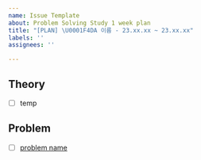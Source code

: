 ```yaml
---
name: Issue Template
about: Problem Solving Study 1 week plan
title: "[PLAN] \U0001F4DA 이름 - 23.xx.xx ~ 23.xx.xx"
labels: ''
assignees: ''

---
```


## Theory
- [ ] temp

## Problem
- [ ] [problem name](google.com)
